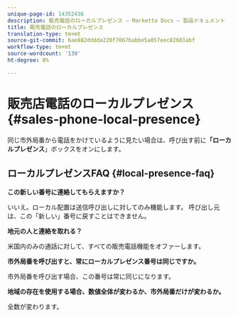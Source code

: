 ```yaml
---
unique-page-id: 14352436
description: 販売電話のローカルプレゼンス — Marketto Docs — 製品ドキュメント
title: 販売電話のローカルプレゼンス
translation-type: tm+mt
source-git-commit: 6ae882dddda220f7067babbe5a057eec82601abf
workflow-type: tm+mt
source-wordcount: '139'
ht-degree: 0%

---
```



# 販売店電話のローカルプレゼンス{#sales-phone-local-presence}

同じ市外局番から電話をかけているように見たい場合は、呼び出す前に&#x200B;**「ローカルプレゼンス**」ボックスをオンにします。

## ローカルプレゼンスFAQ {#local-presence-faq}

**この新しい番号に連絡してもらえますか？**

いいえ。ローカル配置は送信呼び出しに対してのみ機能します。 呼び出し元は、この「新しい」番号に戻すことはできません。

**地元の人と連絡を取れる？**

米国内のみの通話に対して、すべての販売電話機能をオファーします。

**市外局番を呼び出すと、常にローカルプレゼンス番号は同じですか。**

市外局番を呼び出す場合、この番号は常に同じになります。

**地域の存在を使用する場合、数値全体が変わるか、市外局番だけが変わるか。**

全数が変わります。
